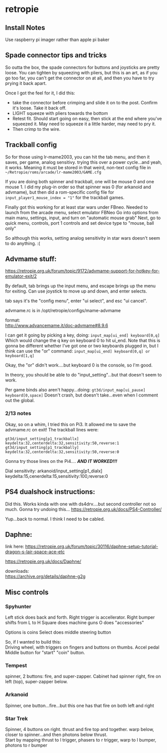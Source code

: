 # retropie

## Install Notes
Use raspberry pi imager rather than apple pi baker

## Spade connector tips and tricks
So outta the box, the spade connectors for buttons and joysticks are pretty loose.  You can tighten by squeezing with pliers, but this is an art, as if you go too far, you can't get the connector on at all, and then you have to try prying it back apart.

Once I got the feel for it, I did this:
* take the connector before crimping and slide it on to the post.  Confirm it's loose.  Take it back off.
* LIGHT squeeze with pliers towards the bottom
* Retest fit.  Should start going on easy, then stick at the end where you've squeezed it.  May need to squeeze it a little harder, may need to pry it.
* Then crimp to the wire.

## Trackball config
So for those using lr-mame2003, you can hit the tab menu, and then it saves, per game, analog sensitivy.  trying this over a power cycle...and yeah, it works.  Meaning it must be stored in that weird, non-text config file in `~/Retropie/roms/arcade/lr-mame2003/GAME.cfg`

If you are doing both spinner and trackball, one will be mouse 0 and one mouse 1.  I did my plug-in order so that spinner was 0 (for arkanoid and advmame), but then did a rom-specific config file for `input_player1_mouse_index = "1"` for the trackball games.

Finally got this working for at least star wars under FBneo.
Needed to launch from the arcade menu, select emulator FBNeo
Go into options from main manu, settings, input, and turn on "automatic mouse grab"
Next, go to quick menu, controls, port 1 controls and set device type to "mouse, ball only"

So although this works, setting analog sensitivity in star wars doesn't seem to do anything.  :(




## Advmame stuff:
https://retropie.org.uk/forum/topic/9172/advmame-support-for-hotkey-for-emulator-exit/2

By default, tab brings up the input menu, and escape brings up the menu for exiting.  Can use joystick to move up and down, and enter selects.

tab says it's the "config menu", enter "ui select", and esc "ui cancel".

advmame.rc is in /opt/retropie/configs/mame-advmame

format:  
http://www.advancemame.it/doc-advmame#8.9.6

I can get it going by picking a key, doing:
```input_map[ui_end] keyboard[0,q]```
Which would change the q key on keyboard 0 to hit ui_end.  Note that this is gonna be different whether I've got one or two keyboards plugged in, but I think can use the "or" command:
```input_map[ui_end] keyboard[0,q] or keyboard[1,q]```

Okay, the "or" didn't work....but keyboard 0 is the console, so I'm good.

In theory, you should be able to do "input_setting"...but that doesn't seem to work.

Per game binds also aren't happy...doing:
```gt3d/input_map[ui_pause] keyboard[0,space]```
Doesn't crash, but doesn't take...even when I comment out the global.

### 2/13 notes
Okay, so on a whim, I tried this on Pi3.
It allowed me to save the advmame.rc on exit!
The trackball lines were:
```
gt3d/input_setting[p1_trackballx] keydelta:32,centerdelta:32,sensitivity:50,reverse:1
gt3d/input_setting[p1_trackbally] keydelta:32,centerdelta:32,sensitivity:50,reverse:0
```
Gonna try those lines on the Pi4....
***AND IT WORKED!!!***

Dial sensitivity:
arkanoid/input_setting[p1_dialx] keydelta:15,cenerdelta:15,sensitivity:100,reverse:0


## PS4 dualshock instructions:
Did this.  Works kinda with one with ds4drv....but second controller not so much.  Gonna try undoing this...
https://retropie.org.uk/docs/PS4-Controller/

Yup...back to normal.  I think I need to be cabled.

## Daphne:
link here:
https://retropie.org.uk/forum/topic/30116/daphne-setup-tutorial-dragon-s-lair-space-ace-etc

https://retropie.org.uk/docs/Daphne/

downloads:  
https://archive.org/details/daphne-g2g


## Misc controls
### Spyhunter
Left stick does back and forth.
Right trigger is accellerator.
Right bumper shifts from L to H
Square does machine guns
O does "accessories"

Options is coins
Select does middle steering button

So, if I wanted to build this:  
Driving wheel, with triggers on fingers and buttons on thumbs.
Accel pedal
Middle button for "start"
"coin" button.

### Tempest
spinner, 2 buttons:  fire, and super-zapper.  Cabinet had spinner right, fire on left (top), super-zapper below.

### Arkanoid
Spinner, one button...fire...but this one has that fire on both left and right

### Star Trek
Spinner, 4 buttons on right.  thrust and fire top and together.  warp below, closer to spinner...and then photons below thrust.  
Start by mapping thrust to l trigger, phasers to r trigger, warp to l bumper, photons to r bumper
